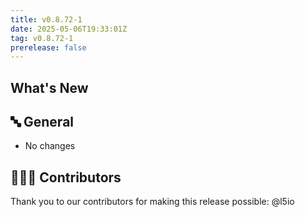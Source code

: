 ```yaml
---
title: v0.8.72-1
date: 2025-05-06T19:33:01Z
tag: v0.8.72-1
prerelease: false
---
```


## What's New
## 🔤 General
* No changes

## 👨🏽‍💻 Contributors

Thank you to our contributors for making this release possible:
@l5io
